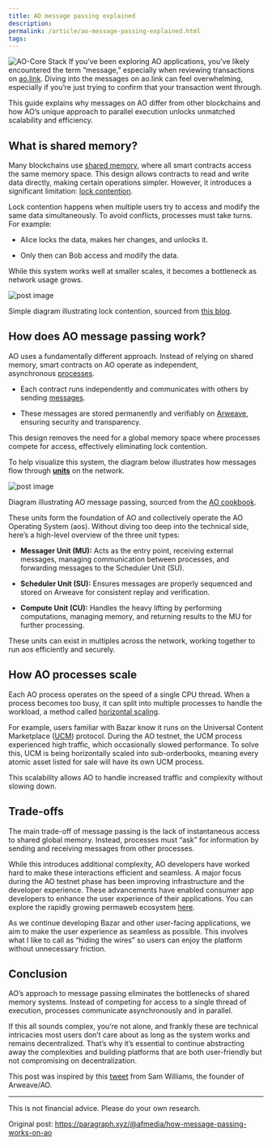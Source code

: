 ```yaml
---
title: AO message passing explained
description: 
permalink: /article/ao-message-passing-explained.html
tags:
---
```

![AO-Core Stack](/static/images/ao-message-passing-header.webp)
If you’ve been exploring AO applications, you’ve likely encountered the term “message,” especially when reviewing transactions on [ao.link](https://www.ao.link/#/). Diving into the messages on ao.link can feel overwhelming, especially if you’re just trying to confirm that your transaction went through.

This guide explains why messages on AO differ from other blockchains and how AO’s unique approach to parallel execution unlocks unmatched scalability and efficiency.

## What is shared memory?

Many blockchains use [shared memory](https://en.wikipedia.org/wiki/Shared_memory), where all smart contracts access the same memory space. This design allows contracts to read and write data directly, making certain operations simpler. However, it introduces a significant limitation: [lock contention](https://en.wikipedia.org/wiki/Lock_\(computer_science\)).

Lock contention happens when multiple users try to access and modify the same data simultaneously. To avoid conflicts, processes must take turns. For example:

- Alice locks the data, makes her changes, and unlocks it.
    
- Only then can Bob access and modify the data.
    

While this system works well at smaller scales, it becomes a bottleneck as network usage grows.

![post image](https://paragraph.xyz/_next/image?url=https%3A%2F%2Fstorage.googleapis.com%2Fpapyrus_images%2F4dafdceada8b0c382d6f86498180b325.jpg&w=3840&q=75)

Simple diagram illustrating lock contention, sourced from [this blog](https://www.geeksforgeeks.org/types-of-locks-in-concurrency-control/).

## How does AO message passing work?

AO uses a fundamentally different approach. Instead of relying on shared memory, smart contracts on AO operate as independent, asynchronous [processes](https://cookbook_ao.g8way.io/concepts/processes.html).

- Each contract runs independently and communicates with others by sending [messages](https://cookbook_ao.g8way.io/concepts/messages.html).
    
- These messages are stored permanently and verifiably on [Arweave](https://arwiki.arweave.net/#/en/main), ensuring security and transparency.
    

This design removes the need for a global memory space where processes compete for access, effectively eliminating lock contention.

To help visualize this system, the diagram below illustrates how messages flow through **[units](https://cookbook_ao.g8way.io/concepts/units.html)** on the network.

![post image](https://paragraph.xyz/_next/image?url=https%3A%2F%2Fstorage.googleapis.com%2Fpapyrus_images%2F573210ee04a6db9714db0ff9a94ebb25.png&w=3840&q=75)

Diagram illustrating AO message passing, sourced from the [AO cookbook](https://cookbook_ao.g8way.io/concepts/how-it-works.html).

These units form the foundation of AO and collectively operate the AO Operating System (aos). Without diving too deep into the technical side, here’s a high-level overview of the three unit types:

- **Messager Unit (MU):** Acts as the entry point, receiving external messages, managing communication between processes, and forwarding messages to the Scheduler Unit (SU).
    
- **Scheduler Unit (SU):** Ensures messages are properly sequenced and stored on Arweave for consistent replay and verification.
    
- **Compute Unit (CU):** Handles the heavy lifting by performing computations, managing memory, and returning results to the MU for further processing.
    

These units can exist in multiples across the network, working together to run aos efficiently and securely.

## How AO processes scale

Each AO process operates on the speed of a single CPU thread. When a process becomes too busy, it can split into multiple processes to handle the workload, a method called [horizontal scaling](https://en.wikipedia.org/wiki/Scalability#Horizontal_or_scale_out).

For example, users familiar with Bazar know it runs on the Universal Content Marketplace ([UCM](https://bazar.arweave.net/#/docs/overview/introduction)) protocol. During the AO testnet, the UCM process experienced high traffic, which occasionally slowed performance. To solve this, UCM is being horizontally scaled into sub-orderbooks, meaning every atomic asset listed for sale will have its own UCM process.

This scalability allows AO to handle increased traffic and complexity without slowing down.

## Trade-offs

The main trade-off of message passing is the lack of instantaneous access to shared global memory. Instead, processes must “ask” for information by sending and receiving messages from other processes.

While this introduces additional complexity, AO developers have worked hard to make these interactions efficient and seamless. A major focus during the AO testnet phase has been improving infrastructure and the developer experience. These advancements have enabled consumer app developers to enhance the user experience of their applications. You can explore the rapidly growing permaweb ecosystem [here](https://list.weavescan.com/map).

As we continue developing Bazar and other user-facing applications, we aim to make the user experience as seamless as possible. This involves what I like to call as “hiding the wires” so users can enjoy the platform without unnecessary friction.

## Conclusion

AO’s approach to message passing eliminates the bottlenecks of shared memory systems. Instead of competing for access to a single thread of execution, processes communicate asynchronously and in parallel.

If this all sounds complex, you’re not alone, and frankly these are technical intricacies most users don’t care about as long as the system works and remains decentralized. That’s why it’s essential to continue abstracting away the complexities and building platforms that are both user-friendly but not compromising on decentralization.

This post was inspired by this [tweet](https://x.com/samecwilliams/status/1784008697351471154) from Sam Williams, the founder of Arweave/AO.


---

This is not financial advice. Please do your own research.

Original post: https://paragraph.xyz/@afmedia/how-message-passing-works-on-ao